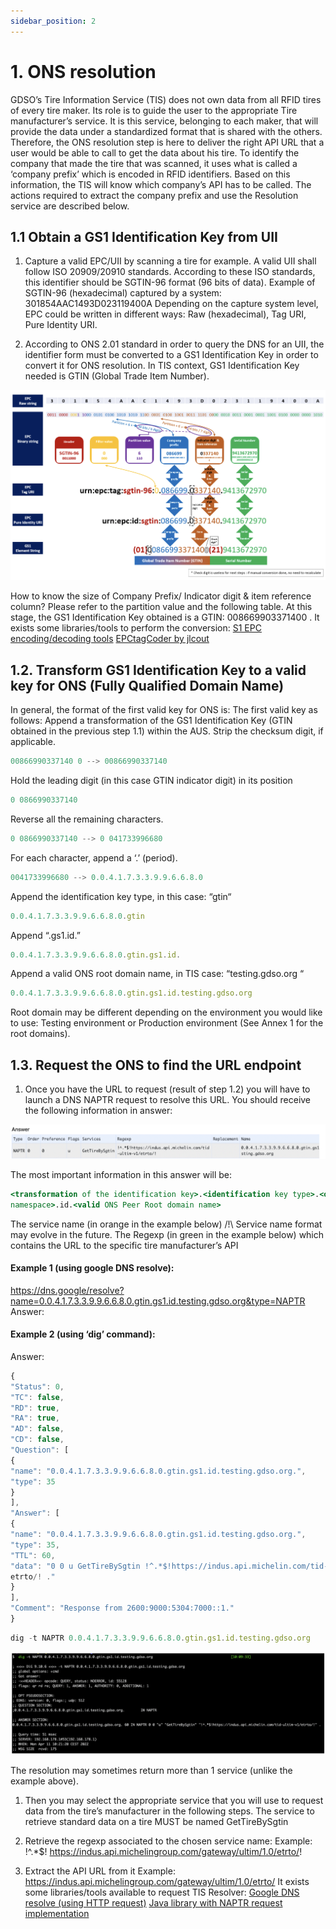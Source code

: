 ```yaml
---
sidebar_position: 2
---
```


# 1. ONS resolution

GDSO’s Tire Information Service (TIS) does not own data from all RFID tires of every tire maker. Its role is to
guide the user to the appropriate Tire manufacturer’s service. It is this service, belonging to each maker,
that will provide the data under a standardized format that is shared with the others.
Therefore, the ONS resolution step is here to deliver the right API URL that a user would be able to call to
get the data about his tire.
To identify the company that made the tire that was scanned, it uses what is called a ‘company prefix’ which
is encoded in RFID identifiers. Based on this information, the TIS will know which company’s API has to be
called. The actions required to extract the company prefix and use the Resolution service are described
below.
## 1.1 Obtain a GS1 Identification Key from UII

1. Capture a valid EPC/UII by scanning a tire for example. A valid UII shall follow ISO 20909/20910
standards. According to these ISO standards, this identifier should be SGTIN-96 format (96 bits of data).
Example of SGTIN-96 (hexadecimal) captured by a system: 301854AAC1493D023119400A
Depending on the capture system level, EPC could be written in different ways: Raw (hexadecimal), Tag
URI, Pure Identity URI.

2. According to ONS 2.01 standard in order to query the DNS for an UII, the identifier form must be
converted to a GS1 Identification Key in order to convert it for ONS resolution.
In TIS context, GS1 Identification Key needed is GTIN (Global Trade Item Number).

![GS1Key translation](/img/gs1_key_translation.png)

How to know the size of Company Prefix/ Indicator digit & item reference column?
Please refer to the partition value and the following table.
At this stage, the GS1 Identification Key obtained is a GTIN: 008669903371400 .
It exists some libraries/tools to perform the conversion:
[S1 EPC encoding/decoding tools](https://www.gs1.org/services/epc-encoderdecoder)
[EPCtagCoder by jlcout](https://github.com/jlcout/epctagcoder)

## 1.2. Transform GS1 Identification Key to a valid key for ONS (Fully Qualified Domain Name)

In general, the format of the first valid key for ONS is:
The first valid key as follows:
Append a transformation of the GS1 Identification Key (GTIN obtained in the previous step 1.1) within
the AUS.
Strip the checksum digit, if applicable.
```jsx
00866990337140 0 --> 00866990337140
```
Hold the leading digit (in this case GTIN indicator digit) in its position
```jsx
0 0866990337140
```
Reverse all the remaining characters.
```jsx
0 0866990337140 --> 0 041733996680
```

For each character, append a ‘.’ (period).
```jsx
0041733996680 --> 0.0.4.1.7.3.3.9.9.6.6.8.0
```

Append the identification key type, in this case: “gtin“
```jsx
0.0.4.1.7.3.3.9.9.6.6.8.0.gtin
```

Append “.gs1.id.”
```jsx
0.0.4.1.7.3.3.9.9.6.6.8.0.gtin.gs1.id.
```

Append a valid ONS root domain name, in TIS case: “testing.gdso.org “

```jsx
0.0.4.1.7.3.3.9.9.6.6.8.0.gtin.gs1.id.testing.gdso.org
```

Root domain may be different depending on the environment you would like to use: Testing environment or
Production environment (See Annex 1 for the root domains).
## 1.3. Request the ONS to find the URL endpoint

1. Once you have the URL to request (result of step 1.2) you will have to launch a DNS NAPTR request to
resolve this URL. You should receive the following information in answer:


![DNS google answer](/img/example_dnsgoogle_resolver.png)

The most important information in this answer will be:

```jsx
<transformation of the identification key>.<identification key type>.<organisation
namespace>.id.<valid ONS Peer Root domain name>
```

The service name (in orange in the example below) /!\ Service name format may evolve in the
future.
The Regexp (in green in the example below) which contains the URL to the specific tire
manufacturer’s API

#### Example 1 (using google DNS resolve):
https://dns.google/resolve?name=0.0.4.1.7.3.3.9.9.6.6.8.0.gtin.gs1.id.testing.gdso.org&type=NAPTR
Answer:

#### Example 2 (using ‘dig’ command):
Answer:

```jsx
{
"Status": 0,
"TC": false,
"RD": true,
"RA": true,
"AD": false,
"CD": false,
"Question": [
{
"name": "0.0.4.1.7.3.3.9.9.6.6.8.0.gtin.gs1.id.testing.gdso.org.",
"type": 35
}
],
"Answer": [
{
"name": "0.0.4.1.7.3.3.9.9.6.6.8.0.gtin.gs1.id.testing.gdso.org.",
"type": 35,
"TTL": 60,
"data": "0 0 u GetTireBySgtin !^.*$!https://indus.api.michelin.com/tid-ultimv1/
etrto/! ."
}
],
"Comment": "Response from 2600:9000:5304:7000::1."
}
```

```jsx
dig -t NAPTR 0.0.4.1.7.3.3.9.9.6.6.8.0.gtin.gs1.id.testing.gdso.org
```

![Resolver answer](/img/example_resolver_answer.png)

The resolution may sometimes return more than 1 service (unlike the example above).

1. Then you may select the appropriate service that you will use to request data from the tire’s
manufacturer in the following steps. The service to retrieve standard data on a tire MUST be named
GetTireBySgtin

1. Retrieve the regexp associated to the chosen service name:
Example: !^.*$! https://indus.api.michelingroup.com/gateway/ultim/1.0/etrto/!

1. Extract the API URL from it
Example: https://indus.api.michelingroup.com/gateway/ultim/1.0/etrto/
It exists some libraries/tools available to request TIS Resolver:
[Google DNS resolve (using HTTP request)](https://dns.google/resolve?name=%3Cvalid_key%3E&type=NAPTR)
[Java library with NAPTR request implementation](https://github.com/dnsjava/dnsjava)